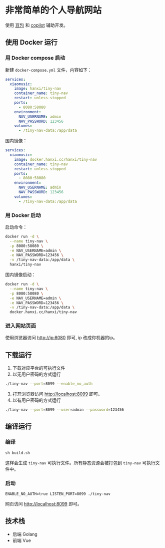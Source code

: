 # 非常简单的个人导航网站

使用 [豆包](https://www.doubao.com/) 和 [copilot](https://github.com/copilot) 辅助开发。

## 使用 Docker 运行

### 用 Docker compose 启动

新建 `docker-compose.yml` 文件，内容如下：

```yml
services:
  xiaomusic:
    image: hanxi/tiny-nav
    container_name: tiny-nav
    restart: unless-stopped
    ports:
      - 8080:58080
    environment:
      NAV_USERNAME: admin
      NAV_PASSWORD: 123456
    volumes:
      - /tiny-nav-data:/app/data
```

国内镜像：

```yml
services:
  xiaomusic:
    image: docker.hanxi.cc/hanxi/tiny-nav
    container_name: tiny-nav
    restart: unless-stopped
    ports:
      - 8080:58080
    environment:
      NAV_USERNAME: admin
      NAV_PASSWORD: 123456
    volumes:
      - /tiny-nav-data:/app/data
```

### 用 Docker 启动

启动命令：

```bash
docker run -d \
  --name tiny-nav \
  -p 8080:58080 \
  -e NAV_USERNAME=admin \
  -e NAV_PASSWORD=123456 \
  -v /tiny-nav-data:/app/data \
  hanxi/tiny-nav
```

国内镜像启动：

```bash
docker run -d \
  --name tiny-nav \
  -p 8080:58080 \
  -e NAV_USERNAME=admin \
  -e NAV_PASSWORD=123456 \
  -v /tiny-nav-data:/app/data \
  docker.hanxi.cc/hanxi/tiny-nav
```

### 进入网站页面

使用浏览器访问 <http://ip:8080> 即可, ip 改成你机器的ip。

## 下载运行

1. 下载对应平台的可执行文件
2. 以无用户密码的方式运行

```bash
./tiny-nav --port=8099 --enable_no_auth
```

3. 打开浏览器访问 <http://localhost:8099> 即可。
4. 以有用户密码的方式运行

```bash
./tiny-nav --port=8099 --user=admin --password=123456
```

## 编译运行

### 编译

```
sh build.sh
```

这样会生成 `tiny-nav` 可执行文件。所有静态资源会被打包到 `tiny-nav` 可执行文件中。

### 启动

```
ENABLE_NO_AUTH=true LISTEN_PORT=8099 ./tiny-nav
```

网页访问 <http://localhost:8099> 即可。

## 技术栈

- 后端 Golang
- 前端 Vue
